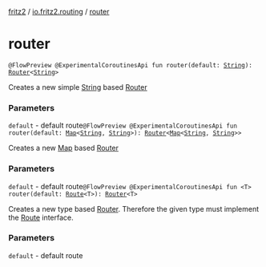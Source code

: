 [fritz2](../index.md) / [io.fritz2.routing](index.md) / [router](./router.md)

# router

`@FlowPreview @ExperimentalCoroutinesApi fun router(default: `[`String`](https://kotlinlang.org/api/latest/jvm/stdlib/kotlin/-string/index.html)`): `[`Router`](-router/index.md)`<`[`String`](https://kotlinlang.org/api/latest/jvm/stdlib/kotlin/-string/index.html)`>`

Creates a new simple [String](https://kotlinlang.org/api/latest/jvm/stdlib/kotlin/-string/index.html) based [Router](-router/index.md)

### Parameters

`default` - default route`@FlowPreview @ExperimentalCoroutinesApi fun router(default: `[`Map`](https://kotlinlang.org/api/latest/jvm/stdlib/kotlin.collections/-map/index.html)`<`[`String`](https://kotlinlang.org/api/latest/jvm/stdlib/kotlin/-string/index.html)`, `[`String`](https://kotlinlang.org/api/latest/jvm/stdlib/kotlin/-string/index.html)`>): `[`Router`](-router/index.md)`<`[`Map`](https://kotlinlang.org/api/latest/jvm/stdlib/kotlin.collections/-map/index.html)`<`[`String`](https://kotlinlang.org/api/latest/jvm/stdlib/kotlin/-string/index.html)`, `[`String`](https://kotlinlang.org/api/latest/jvm/stdlib/kotlin/-string/index.html)`>>`

Creates a new [Map](https://kotlinlang.org/api/latest/jvm/stdlib/kotlin.collections/-map/index.html) based [Router](-router/index.md)

### Parameters

`default` - default route`@FlowPreview @ExperimentalCoroutinesApi fun <T> router(default: `[`Route`](-route/index.md)`<T>): `[`Router`](-router/index.md)`<T>`

Creates a new type based [Router](-router/index.md).
Therefore the given type must implement the [Route](-route/index.md) interface.

### Parameters

`default` - default route